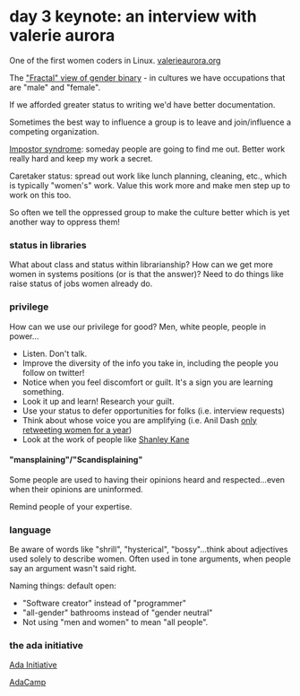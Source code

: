 # day 3 keynote: an interview with valerie aurora

One of the first women coders in Linux. [valerieaurora.org](http://blog.valerieaurora.org/)

The ["Fractal" view of gender binary](http://geekfeminism.org/2010/01/09/quick-hit-the-gender-binary-fractal-in-geekdom/) - in cultures we have occupations that are "male" and "female".

If we afforded greater status to writing we'd have better documentation.

Sometimes the best way to influence a group is to leave and join/influence a competing organization.

[Impostor syndrome](http://en.wikipedia.org/wiki/Impostor_syndrome): someday people are going to find me out. Better work really hard and keep my work a secret.

Caretaker status: spread out work like lunch planning, cleaning, etc., which is typically "women's" work. Value this work more and make men step up to work on this too.

So often we tell the oppressed group to make the culture better which is yet another way to oppress them!

### status in libraries

What about class and status within librarianship? How can we get more women in systems positions (or is that the answer)? Need to do things like raise status of jobs women already do.

### privilege

How can we use our privilege for good? Men, white people, people in power...

- Listen. Don't talk.
- Improve the diversity of the info you take in, including the people you follow on twitter!
- Notice when you feel discomfort or guilt. It's a sign you are learning something.
- Look it up and learn! Research your guilt.
- Use your status to defer opportunities for folks (i.e. interview requests)
- Think about whose voice you are amplifying (i.e. Anil Dash [only retweeting women for a year](https://medium.com/the-web-we-make/79403a7eade1))
- Look at the work of people like [Shanley Kane](https://medium.com/tech-culture-briefs/3570e446ec3c)

#### "mansplaining"/"Scandisplaining"

Some people are used to having their opinions heard and respected...even when their opinions are uninformed.

Remind people of your expertise.

### language

Be aware of words like "shrill", "hysterical", "bossy"...think about adjectives used solely to describe women. Often used in tone arguments, when people say an argument wasn't said right.

Naming things: default open:

- "Software creator" instead of "programmer"
- "all-gender" bathrooms instead of "gender neutral"
- Not using "men and women" to mean "all people".

### the ada initiative

[Ada Initiative](https://adainitiative.org/)

[AdaCamp](https://adainitiative.org/what-we-do/events/)